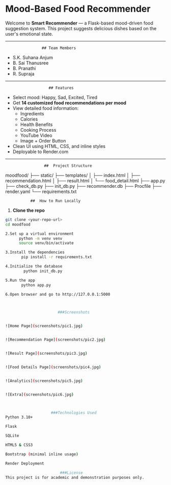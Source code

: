 
# Mood-Based Food Recommender

Welcome to **Smart Recommender** — a Flask-based mood-driven food suggestion system. This project suggests delicious dishes based on the user's emotional state.

---

                    ## Team Members

-  S.K. Suhana Anjum  
-  B. Sai Thanusree  
-  B. Pranathi  
- R. Supraja  

---

                       ## Features

- Select mood: Happy,  Sad,  Excited,  Tired
- Get **14 customized food recommendations per mood**
- View detailed food information:
  -  Ingredients
  -  Calories
  -  Health Benefits
  -  Cooking Process
  -  YouTube Video
  -  Image + Order Button
- Clean UI using HTML, CSS, and inline styles
- Deployable to Render.com

---

                     ##  Project Structure

moodfood/
├── static/
├── templates/
│ ├── index.html
│ ├── recommendation.html
│ ├── result.html
│ └── food_detail.html
├── app.py
├── check_db.py
├── init_db.py
├── recommender.db
├── Procfile
├── render.yaml
└── requirements.txt



               ##  How to Run Locally

   1. **Clone the repo**
   ```bash
   git clone <your-repo-url>
   cd moodfood

   2.Set up a virtual environment
         python -m venv venv
         source venv/bin/activate

   3.Install the dependencies
          pip install -r requirements.txt

   4.Initialize the database
           python init_db.py

   5.Run the app
          python app.py

   6.Open browser and go to http://127.0.0.1:5000 



                          ###Screenshots

  
![Home Page](screenshots/pic1.jpg)


![Recommendation Page](screenshots/pic2.jpg)


![Result Page](screenshots/pic3.jpg)


![Food Details Page](screenshots/pic4.jpg)


![Analytics](screenshots/pic5.jpg)


![Extra](screenshots/pic6.jpg)



                       ###Technologies Used
Python 3.10+

Flask

SQLite

HTML5 & CSS3

Bootstrap (minimal inline usage)

Render Deployment

                           ###License
This project is for academic and demonstration purposes only.